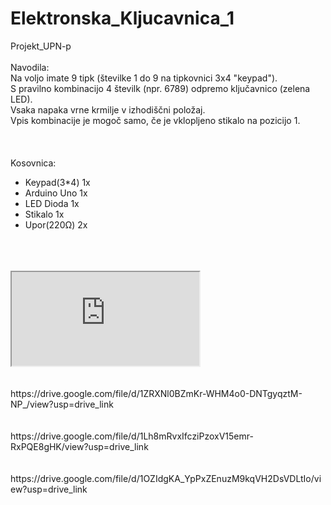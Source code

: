 # Elektronska_Kljucavnica_1
Projekt_UPN-p  <br>
  <br>
Navodila:  <br>
Na voljo imate 9 tipk (številke 1 do 9 na tipkovnici 3x4 "keypad"). <br>
S pravilno kombinacijo 4 številk (npr. 6789) odpremo ključavnico (zelena LED). <br>
Vsaka napaka vrne krmilje v izhodiščni položaj. <br>
Vpis kombinacije je mogoč samo, če je vklopljeno stikalo na pozicijo 1.  <br>
  <br>
  <br>
  <br>
 Kosovnica:  <br>
   - Keypad(3*4)  1x  <br>
   - Arduino Uno  1x  <br>
   - LED Dioda    1x  <br>
   - Stikalo      1x  <br>
   - Upor(220Ω)   2x  <br>
<br>
<br>
<br>
<!DOCTYPE HTML>
<html>
  <body>
    <iframe src="https://drive.google.com/file/d/1-T6NAVnVc2njL4yeoenwKZ6-NVWVFl7-/preview"></iframe>
  </body>
</html>
<br>
<br>
<br>
https://drive.google.com/file/d/1ZRXNl0BZmKr-WHM4o0-DNTgyqztM-NP_/view?usp=drive_link
<br>
<br>
<br>
https://drive.google.com/file/d/1Lh8mRvxIfcziPzoxV15emr-RxPQE8gHK/view?usp=drive_link
<br>
<br>
<br>
https://drive.google.com/file/d/1OZIdgKA_YpPxZEnuzM9kqVH2DsVDLtIo/view?usp=drive_link
